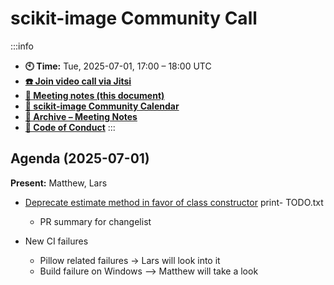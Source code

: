 # scikit-image Community Call

:::info
- **🕙 Time:** Tue, 2025-07-01, 17:00 – 18:00 UTC
- **[☎️ Join video call via Jitsi](https://meet.evolix.org/skimage-meeting)** <!-- - **[Join video call via Zoom](https://us06web.zoom.us/j/88060567580?pwd=THRpaWFnSFNwK0Fycy9FVk5RYnV5UT09)** -->
- **[📝 Meeting notes (this document)](https://hackmd.io/@scientific-python/HJWUBDVNi)**
- **[📅 scikit-image Community Calendar](https://scientific-python.org/calendars/skimage.ics)**
- **[📜 Archive – Meeting Notes](https://github.com/scikit-image/skimage-archive/tree/main/meeting-notes)**
- **[🤗 Code of Conduct](https://scikit-image.org/docs/stable/conduct/code_of_conduct.html)**
:::

## Agenda (2025-07-01)

**Present:** Matthew, Lars

- [Deprecate estimate method in favor of class constructor](https://github.com/scikit-image/scikit-image/pull/7771)
  print- TODO.txt
  - PR summary for changelist

- New CI failures
  - Pillow related failures -> Lars will look into it
  - Build failure on Windows –> Matthew will take a look
